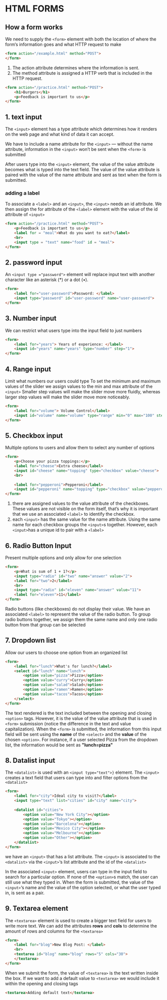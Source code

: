 # HTML FORMS 

## How a form works

We need to supply the `<form>` element with both the location of where the form‘s information goes and what HTTP request to make
``` html
<form action="/example.html" method="POST">
</form>
```
1. The action attribute determines where the information is sent.
2. The method attribute is assigned a HTTP verb that is included in the HTTP request.

``` html
<form action="/practice.html" method="POST">
    <h1>Burgers</h1>
    <p>Feedback is important to us</p>
</form>
```



## 1. text input 
The `<input>` element has a type attribute which determines how it renders on the web page and what kind of data it can accept.

We have to include a name attribute for the `<input>` — without the name attribute, information in the `<input>` won’t be sent when the `<form>` is submitted

After users type into the `<input>` element, the value of the value attribute becomes what is typed into the text field. The value of the value attribute is paired with the value of the name attribute and sent as text when the form is submitted.

### adding a label 
To associate a `<label>` and an `<input>`, the `<input>` needs an id attribute. We then assign the for attribute of the `<label>` element with the value of the id attribute of `<input>`

``` html
<form action="/practice.html" method="POST">
    <p>Feedback is important to us</p>
    <label for = "meal">What do you want to eat?</label>
    <br>
    <input type = "text" name="food" id = "meal">
</form>
```

## 2. password input 
An `<input type ="password">`  element will replace input text with another character like an asterisk (*) or a dot (•).
``` html
<form>
    <label for="user-password">Password: </label>
    <input type="password" id="user-password" name="user-password">
</form>
```

## 3. Number input 
We can restrict what users type into the input field to just numbers
``` html
<form>
    <label for="years"> Years of experience: </label>
    <input id="years" name="years" type="number" step="1">
</form>
```

## 4. Range input 
Limit what numbers our users could type
To set the minimum and maximum values of the slider we assign values to the min and max attribute of the `<input>`
Smaller step values will make the slider move more fluidly, whereas larger step values will make the slider move more noticeably.
``` html
<form>
    <label for="volume"> Volume Control</label>
    <input id="volume" name="volume" type="range" min="0" max="100" step="1">
</form>
```

## 5. Checkbox input
Multiple options to users and allow them to select any number of options
``` html
<form>
    <p>Choose your pizza toppings:</p>
    <label for="cheese">Extra cheese</label>
    <input id="cheese" name="topping" type="checkbox" value="cheese">
    <br>
    
    <label for="pepperoni">Pepperoni</label>
    <input id="pepperoni" name="topping" type="checkbox" value="pepperoni">
</form>
```
1. there are assigned values to the value attribute of the checkboxes. These values are not visible on the form itself, that’s why it is important that we use an associated `<label>` to identify the checkbox.
2. each `<input>` has the same value for the name attribute. Using the same name for each checkbox groups the `<input>`s together. However, each `<input>`has a unique id to pair with a `<label>`


## 6. Radio Button Input
Present multiple options and only allow for one selection
``` html
<form>
    <p>What is sum of 1 + 1?</p>
    <input type="radio" id="two" name="answer" value="2">
    <label for="two">2</label>
    <br>
    <input type="radio" id="eleven" name="answer" value="11">
    <label for="eleven">11</label>
</form>
```

Radio buttons (like checkboxes) do not display their value. We have an associated `<label>` to represent the value of the radio button. 
To group radio buttons together, we assign them the same name and only one radio button from that group can be selected


## 7. Dropdown list
Allow our users to choose one option from an organized list
``` html
<form>
    <label for="lunch">What's for lunch?</label>
    <select id="lunch" name="lunch">
        <option value="pizza">Pizza</option>
        <option value="curry">Curry</option>
        <option value="salad">Salad</option>
        <option value="ramen">Ramen</option>
        <option value="tacos">Tacos</option>
    </select>
</form>
```

The text rendered is the text included between the opening and closing `<option>` tags. However, it is the value of the value attribute that is used in `<form>` submission (notice the difference in the text and value capitalization). When the `<form>` is submitted, the information from this input field will be sent using the **name** of the `<select>` and the **value** of the chosen `<option>`. For instance, if a user selected Pizza from the dropdown list, the information would be sent as **"lunch=pizza"**


## 8. Datalist input
The `<datalist>` is used with an `<input type="text">}` element. The `<input>` creates a text field that users can type into and filter options from the `<datalist>` 
``` html
<form>
    <label for="city">Ideal city to visit?</label>
    <input type="text" list="cities" id="city" name="city">
    
    <datalist id="cities">
        <option value="New York City"></option>
        <option value="Tokyo"></option>
        <option value="Barcelona"></option>
        <option value="Mexico City"></option>
        <option value="Melbourne"></option>
        <option value="Other"></option>  
    </datalist>
</form>
```

we have an `<input>` that has a list attribute. The `<input>` is associated to the `<datalist>`  via the `<input>`‘s list attribute and the id of the `<datalist>` 

In the associated `<input>` element, users can type in the input field to search for a particular option. If none of the `<option>`s match, the user can still use what they typed in. When the form is submitted, the value of the `<input>`‘s name and the value of the option selected, or what the user typed in, is sent as a pair.


## 9. Textarea element 
The `<textarea>` element is used to create a bigger text field for users to write more text. We can add the attributes **rows** and **cols** to determine the amount of rows and columns for the `<textarea>`

``` html
<form>
    <label for="blog">New Blog Post: </label>
    <br>
    <textarea id="blog" name="blog" rows="5" cols="30">
    </textarea>
</form>
```
When we submit the form, the value of `<textarea>` is the text written inside the box. If we want to add a default value to `<textarea>` we would include it within the opening and closing tags

``` html
<textarea>Adding default text</textarea>
```


